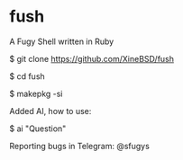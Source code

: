 # fush
A Fugy Shell written in Ruby

$ git clone https://github.com/XineBSD/fush

$ cd fush

$ makepkg -si

Added AI, how to use:

$ ai "Question"

Reporting bugs in Telegram: @sfugys

